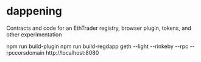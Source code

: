# dappening
Contracts and code for an EthTrader registry, browser plugin, tokens, and other experimentation




npm run build-plugin
npm run build-regdapp
geth --light --rinkeby --rpc --rpccorsdomain http://localhost:8080
